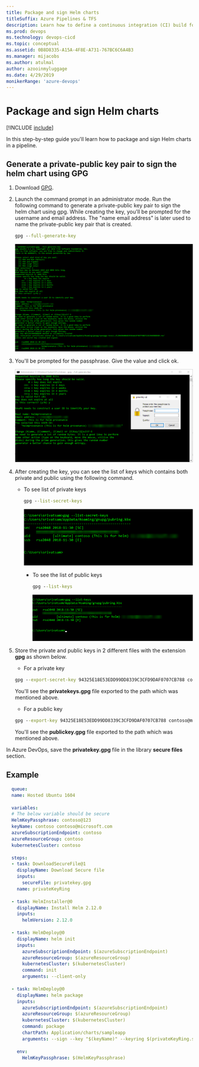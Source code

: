 ```yaml
---
title: Package and sign Helm charts
titleSuffix: Azure Pipelines & TFS
description: Learn how to define a continuous integration (CI) build for your GitHub repository using Azure Pipelines
ms.prod: devops
ms.technology: devops-cicd
ms.topic: conceptual
ms.assetid: 0B8D8335-A15A-4F8E-A731-767BC6C6A4B3
ms.manager: mijacobs
ms.author: atulmal
author: azooinmyluggage
ms.date: 4/29/2019
monikerRange: 'azure-devops'
---
```


# Package and sign Helm charts

[!INCLUDE [include](../includes/version-team-services.md)]

In this step-by-step guide you'll learn how to package and sign Helm charts in a pipeline.

## Generate a private-public key pair to sign the helm chart using GPG

1. Download [GPG](https://www.gnupg.org/download/index.html).

2. Launch the command prompt in an administrator mode. Run the following command to generate a private-public key pair to sign the helm chart using gpg. While creating the key, you'll be prompted for the username and email address. The "name email address" is later used to name the private-public key pair that is created.

   ```cmd
   gpg --full-generate-key
   ```
   
   ![Generate Key](media/helm-provenance/generate-key.png)

3. You'll be prompted for the passphrase. Give the value and click ok.

   ![Passphrase](media/helm-provenance/passphrase.png)

4. After creating the key, you can see the list of keys which contains both private and public using the following command.

   - To see list of private keys

     ```cmd
     gpg --list-secret-keys
     ```

     ![Private Keys](media/helm-provenance/privatekeys.png)

     - To see the list of public keys

       ```cmd
       gpg --list-keys
       ```

       ![Public Keys](media/helm-provenance/publickeys.png)

5. Store the private and public keys in 2 different files with the extension **gpg** as shown below.

   * For a private key

   ```cmd
   gpg --export-secret-key 94325E18E53EDD99DD8339C3CFD9DAF0707CB788 contoso@microsoft.com > C:/somepath/privatekeys.gpg
   ```

   You'll see the **privatekeys.gpg** file exported to the path which was mentioned above.

   * For a public key

   ```cmd
   gpg --export-key 94325E18E53EDD99DD8339C3CFD9DAF0707CB788 contoso@microsoft.com > C:/somepath/publickey.gpg
   ```

   You'll see the **publickey.gpg** file exported to the path which was mentioned above.

In Azure DevOps, save the **privatekey.gpg** file in the library **secure files** section.

## Example

```YAML
  queue:
  name: Hosted Ubuntu 1604

  variables:
  # The below variable should be secure
  HelmKeyPassphrase: contoso@123
  keyName: contoso contoso@microsoft.com
  azureSubscriptionEndpoint: contoso
  azureResourceGroup: contoso
  kubernetesCluster: contoso

  steps:
  - task: DownloadSecureFile@1
    displayName: Download Secure file
    inputs:
      secureFile: privatekey.gpg
    name: privateKeyRing

  - task: HelmInstaller@0
    displayName: Install Helm 2.12.0
    inputs:
      helmVersion: 2.12.0

  - task: HelmDeploy@0
    displayName: helm init
    inputs:
      azureSubscriptionEndpoint: $(azureSubscriptionEndpoint)
      azureResourceGroup: $(azureResourceGroup)
      kubernetesCluster: $(kubernetesCluster)
      command: init
      arguments: --client-only

  - task: HelmDeploy@0
    displayName: helm package
    inputs:
      azureSubscriptionEndpoint: $(azureSubscriptionEndpoint)
      azureResourceGroup: $(azureResourceGroup)
      kubernetesCluster: $(kubernetesCluster)
      command: package
      chartPath: Application/charts/sampleapp
      arguments: --sign --key "$(keyName)" --keyring $(privateKeyRing.secureFilePath)

    env:
      HelmKeyPassphrase: $(HelmKeyPassphrase)
```